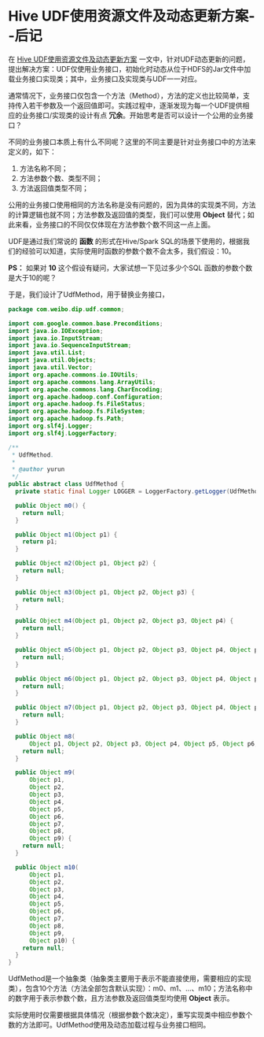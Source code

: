 # Hive UDF使用资源文件及动态更新方案--后记

在 [Hive UDF使用资源文件及动态更新方案](https://www.dosomething.xyz/%E6%95%B0%E6%8D%AE%E4%BB%93%E5%BA%93/Hive%20UDF%E4%BD%BF%E7%94%A8%E8%B5%84%E6%BA%90%E6%96%87%E4%BB%B6%E5%8F%8A%E5%8A%A8%E6%80%81%E6%9B%B4%E6%96%B0%E6%96%B9%E6%A1%88.html) 一文中，针对UDF动态更新的问题，提出解决方案：UDF仅使用业务接口，初始化时动态从位于HDFS的Jar文件中加载业务接口实现类；其中，业务接口及实现类与UDF一一对应。

通常情况下，业务接口仅包含一个方法（Method），方法的定义也比较简单，支持传入若干参数及一个返回值即可。实践过程中，逐渐发现为每一个UDF提供相应的业务接口/实现类的设计有点 **冗余**。开始思考是否可以设计一个公用的业务接口？

不同的业务接口本质上有什么不同呢？这里的不同主要是针对业务接口中的方法来定义的，如下：

1. 方法名称不同；
2. 方法参数个数、类型不同；
3. 方法返回值类型不同；

公用的业务接口使用相同的方法名称是没有问题的，因为具体的实现类不同，方法的计算逻辑也就不同；方法参数及返回值的类型，我们可以使用 **Object** 替代；如此来看，业务接口的不同仅仅体现在方法参数个数不同这一点上面。

UDF是通过我们常说的 **函数** 的形式在Hive/Spark SQL的场景下使用的，根据我们的经验可以知道，实际使用时函数的参数个数不会太多，我们假设：10。

**PS：** 如果对 **10** 这个假设有疑问，大家试想一下见过多少个SQL 函数的参数个数是大于10的呢？

于是，我们设计了UdfMethod，用于替换业务接口，

```java
package com.weibo.dip.udf.common;

import com.google.common.base.Preconditions;
import java.io.IOException;
import java.io.InputStream;
import java.io.SequenceInputStream;
import java.util.List;
import java.util.Objects;
import java.util.Vector;
import org.apache.commons.io.IOUtils;
import org.apache.commons.lang.ArrayUtils;
import org.apache.commons.lang.CharEncoding;
import org.apache.hadoop.conf.Configuration;
import org.apache.hadoop.fs.FileStatus;
import org.apache.hadoop.fs.FileSystem;
import org.apache.hadoop.fs.Path;
import org.slf4j.Logger;
import org.slf4j.LoggerFactory;

/**
 * UdfMethod.
 *
 * @author yurun
 */
public abstract class UdfMethod {
  private static final Logger LOGGER = LoggerFactory.getLogger(UdfMethod.class);

  public Object m0() {
    return null;
  }

  public Object m1(Object p1) {
    return p1;
  }

  public Object m2(Object p1, Object p2) {
    return null;
  }

  public Object m3(Object p1, Object p2, Object p3) {
    return null;
  }

  public Object m4(Object p1, Object p2, Object p3, Object p4) {
    return null;
  }

  public Object m5(Object p1, Object p2, Object p3, Object p4, Object p5) {
    return null;
  }

  public Object m6(Object p1, Object p2, Object p3, Object p4, Object p5, Object p6) {
    return null;
  }

  public Object m7(Object p1, Object p2, Object p3, Object p4, Object p5, Object p6, Object p7) {
    return null;
  }

  public Object m8(
      Object p1, Object p2, Object p3, Object p4, Object p5, Object p6, Object p7, Object p8) {
    return null;
  }

  public Object m9(
      Object p1,
      Object p2,
      Object p3,
      Object p4,
      Object p5,
      Object p6,
      Object p7,
      Object p8,
      Object p9) {
    return null;
  }

  public Object m10(
      Object p1,
      Object p2,
      Object p3,
      Object p4,
      Object p5,
      Object p6,
      Object p7,
      Object p8,
      Object p9,
      Object p10) {
    return null;
  }
}

```

UdfMethod是一个抽象类（抽象类主要用于表示不能直接使用，需要相应的实现类），包含10个方法（方法全部包含默认实现）：m0、m1、...、m10；方法名称中的数字用于表示参数个数，且方法参数及返回值类型均使用 **Object** 表示。

实际使用时仅需要根据具体情况（根据参数个数决定），重写实现类中相应参数个数的方法即可。UdfMethod使用及动态加载过程与业务接口相同。



